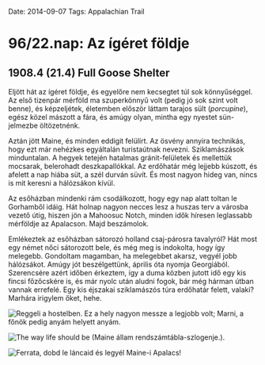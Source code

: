 Date: 2014-09-07
Tags: Appalachian Trail

# 96/22.nap: Az ígéret földje

## 1908.4 (21.4) Full Goose Shelter

Eljött hát az ígéret földje, és egyelőre nem kecsegtet túl sok könnyűséggel. Az első tizenpár mérföld ma szuperkönnyű volt (pedig jó sok szint volt benne), és képzeljétek, életemben először láttam tarajos sült (*porcupine*), egész közel mászott a fára, és amúgy olyan, mintha egy nyestet sün-jelmezbe öltözetnénk.

Aztán jött Maine, és minden eddigit felülírt. Az ösvény annyira technikás, hogy ezt már nehézkes egyáltalán turistaútnak nevezni. Sziklamászások minduntalan. A hegyek tetején hatalmas gránit-felületek és mellettük mocsarak, belerohadt deszkapallókkal. Az erdőhatár még lejjebb kúszott, és afelett a nap hiába süt, a szél durván süvít. És most nagyon hideg van, nincs is mit keresni a hálózsákon kívül.

Az esőházban mindenki rám csodálkozott, hogy egy nap alatt toltan le Gorhamből idáig. Hát holnap nagyon necces lesz a huszas terv a városba vezető útig, hiszen jön a Mahoosuc Notch, minden idők híresen leglassabb mérföldje az Apalacson. Majd beszámolok.

Emlékeztek az esőházban sátorozó holland csaj-párosra tavalyról? Hát most egy német nőci sátorozott bele, és még meg is indokolta, hogy így melegebb. Gondoltam magamban, ha melegebbet akarsz, vegyél jobb hálózsákot. Amúgy jót beszélgettünk, április óta nyomja Georgiából. Szerencsére azért időben érkeztem, így a duma közben jutott idő egy kis fincsi főzőcskére is, és már nyolc után aludni fogok, bár még hárman útban vannak errefelé. Egy kis éjszakai sziklamászós túra erdőhatár felett, valaki? Marhára irigylem őket, hehe.

![Reggeli a hostelben. Ez a hely nagyon messze a legjobb volt; Marni, a főnök pedig anyám helyett anyám.](https://lh3.googleusercontent.com/-G3Rcg_p99-Q/VDWn0XPp04I/AAAAAAAAILE/LaIUbJgCRWQ/s1152-Ic42/140907_070924.jpg)

![The way life should be (Maine állam rendszámtábla-szlogenje.).](https://lh3.googleusercontent.com/-8Luy-cbp7h8/VDWn05ps70I/AAAAAAAAILM/HdjQtuci_7E/s1152-Ic42/140907_144845.jpg)

![Ferrata, dobd le láncaid és legyél Maine-i Apalacs!](https://lh3.googleusercontent.com/-6yH3Ulc5RVM/VDWn1RPnAgI/AAAAAAAAILY/qes8VQfD3LU/s800-Ic42/140907_160854.jpg)